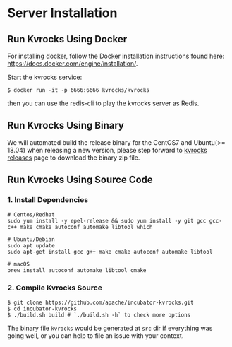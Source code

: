 # Server Installation
## Run Kvrocks Using Docker

For installing docker, follow the Docker installation instructions found here: https://docs.docker.com/engine/installation/.

Start the kvrocks service:

```shell
$ docker run -it -p 6666:6666 kvrocks/kvrocks
```
then you can use the redis-cli to play the kvrocks server as Redis.

## Run Kvrocks Using Binary

We will automated build the release binary for the CentOS7 and Ubuntu(>= 18.04) when releasing a new version, please step forward to [kvrocks releases](https://github.com/KvrocksLabs/kvrocks/releases) page to download the binary zip file. 

## Run Kvrocks Using Source Code

### 1. Install Dependencies

```shell
# Centos/Redhat
sudo yum install -y epel-release && sudo yum install -y git gcc gcc-c++ make cmake autoconf automake libtool which

# Ubuntu/Debian
sudo apt update
sudo apt-get install gcc g++ make cmake autoconf automake libtool

# macOS
brew install autoconf automake libtool cmake
```

### 2. Compile Kvrocks Source

```
$ git clone https://github.com/apache/incubator-kvrocks.git
$ cd incubator-kvrocks
$ ./build.sh build # `./build.sh -h` to check more options
```

The binary file `kvrocks` would be generated at `src` dir if everything was going well, or you can help to file an issue with your context.



